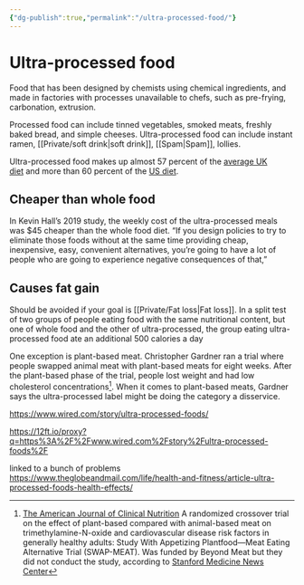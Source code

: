```yaml
---
{"dg-publish":true,"permalink":"/ultra-processed-food/"}
---
```


# Ultra-processed food

Food that has been designed by chemists using chemical ingredients, and made in factories with processes unavailable to chefs, such as pre-frying, carbonation, extrusion.

Processed food can include tinned vegetables, smoked meats, freshly baked bread, and simple cheeses. Ultra-processed food can include instant ramen, [[Private/soft drink\|soft drink]], [[Spam\|Spam]], lollies.

Ultra-processed food makes up almost 57 percent of the [average UK diet](https://bmjopen.bmj.com/content/9/10/e027546) and more than 60 percent of the [US diet](https://pubmed.ncbi.nlm.nih.gov/31231655/).

## Cheaper than whole food

In Kevin Hall’s 2019 study, the weekly cost of the ultra-processed meals was $45 cheaper than the whole food diet. “If you design policies to try to eliminate those foods without at the same time providing cheap, inexpensive, easy, convenient alternatives, you’re going to have a lot of people who are going to experience negative consequences of that,”

## Causes fat gain

Should be avoided if your goal is [[Private/Fat loss\|Fat loss]]. In a split test of two groups of people eating food with the same nutritional content, but one of whole food and the other of ultra-processed, the group eating ultra-processed food ate an additional 500 calories a day

One exception is plant-based meat. Christopher Gardner ran a trial where people swapped animal meat with plant-based meats for eight weeks. After the plant-based phase of the trial, people lost weight and had low cholesterol concentrations[^1]. When it comes to plant-based meats, Gardner says the ultra-processed label might be doing the category a disservice.

https://www.wired.com/story/ultra-processed-foods/

https://12ft.io/proxy?q=https%3A%2F%2Fwww.wired.com%2Fstory%2Fultra-processed-foods%2F

linked to a bunch of problems
https://www.theglobeandmail.com/life/health-and-fitness/article-ultra-processed-foods-health-effects/

[^1]: [The American Journal of Clinical Nutrition](https://academic.oup.com/ajcn/article/112/5/1188/5890315?login=true) A randomized crossover trial on the effect of plant-based compared with animal-based meat on trimethylamine-N-oxide and cardiovascular disease risk factors in generally healthy adults: Study With Appetizing Plantfood—Meat Eating Alternative Trial (SWAP-MEAT). Was funded by Beyond Meat but they did not conduct the study, according to [Stanford Medicine News Center](https://med.stanford.edu/news/all-news/2020/08/plant-based-meat-versus-animal-meat.html)